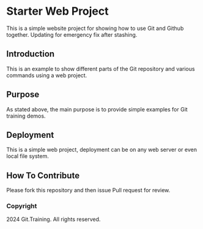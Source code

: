 # Starter Web Project

This is a simple website project for
showing how to use Git and Github together. Updating for emergency fix after stashing.

## Introduction
This is an example to show different parts
of the Git repository and various commands
using a web project.

## Purpose

As stated above, the main purpose is to
provide simple examples for Git training
demos.

## Deployment
This is a simple web project, deployment
can be on any web server or even local
file system.

## How To Contribute
Please fork this repository and  then issue Pull request for review.
### Copyright

2024 Git.Training. All rights reserved.
